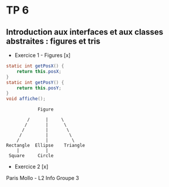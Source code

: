 # TP 6 
## Introduction aux interfaces et aux classes abstraites : figures et tris

* Exercice 1 - Figures [x]
```java
static int getPosX() {
	return this.posX;
}
static int getPosY() {
	return this.posY;
}
void affiche();

```
	            Figure

	        /      |     \ 
	       /       |      \
		  /	       |       \
		 /		   |        \
		/		   |         \
	Rectangle  Ellipse    Triangle
	 	|          | 
	 Square     Circle  

* Exercice 2 [x]


Paris Mollo - L2 Info Groupe 3